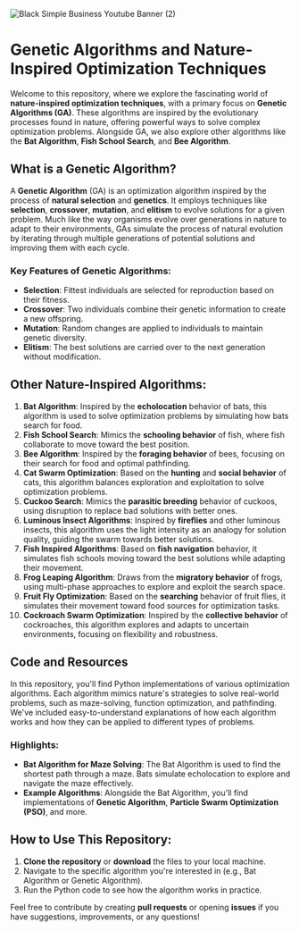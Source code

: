 ![Black Simple Business Youtube Banner (2)](https://github.com/user-attachments/assets/f42678bf-2162-4df9-ae4c-a1a07a0f1a34)

# Genetic Algorithms and Nature-Inspired Optimization Techniques

Welcome to this repository, where we explore the fascinating world of **nature-inspired optimization techniques**, with a primary focus on **Genetic Algorithms (GA)**. These algorithms are inspired by the evolutionary processes found in nature, offering powerful ways to solve complex optimization problems. Alongside GA, we also explore other algorithms like the **Bat Algorithm**, **Fish School Search**, and **Bee Algorithm**.

## What is a Genetic Algorithm?

A **Genetic Algorithm** (GA) is an optimization algorithm inspired by the process of **natural selection** and **genetics**. It employs techniques like **selection**, **crossover**, **mutation**, and **elitism** to evolve solutions for a given problem. Much like the way organisms evolve over generations in nature to adapt to their environments, GAs simulate the process of natural evolution by iterating through multiple generations of potential solutions and improving them with each cycle.

### Key Features of Genetic Algorithms:
- **Selection**: Fittest individuals are selected for reproduction based on their fitness.
- **Crossover**: Two individuals combine their genetic information to create a new offspring.
- **Mutation**: Random changes are applied to individuals to maintain genetic diversity.
- **Elitism**: The best solutions are carried over to the next generation without modification.

## Other Nature-Inspired Algorithms:

1. **Bat Algorithm**: Inspired by the **echolocation** behavior of bats, this algorithm is used to solve optimization problems by simulating how bats search for food.
2. **Fish School Search**: Mimics the **schooling behavior** of fish, where fish collaborate to move toward the best position.
3. **Bee Algorithm**: Inspired by the **foraging behavior** of bees, focusing on their search for food and optimal pathfinding.
4. **Cat Swarm Optimization**: Based on the **hunting** and **social behavior** of cats, this algorithm balances exploration and exploitation to solve optimization problems.
5. **Cuckoo Search**: Mimics the **parasitic breeding** behavior of cuckoos, using disruption to replace bad solutions with better ones.
6. **Luminous Insect Algorithms**: Inspired by **fireflies** and other luminous insects, this algorithm uses the light intensity as an analogy for solution quality, guiding the swarm towards better solutions.
7. **Fish Inspired Algorithms**: Based on **fish navigation** behavior, it simulates fish schools moving toward the best solutions while adapting their movement.
8. **Frog Leaping Algorithm**: Draws from the **migratory behavior** of frogs, using multi-phase approaches to explore and exploit the search space.
9. **Fruit Fly Optimization**: Based on the **searching** behavior of fruit flies, it simulates their movement toward food sources for optimization tasks.
10. **Cockroach Swarm Optimization**: Inspired by the **collective behavior** of cockroaches, this algorithm explores and adapts to uncertain environments, focusing on flexibility and robustness.


## Code and Resources

In this repository, you'll find Python implementations of various optimization algorithms. Each algorithm mimics nature's strategies to solve real-world problems, such as maze-solving, function optimization, and pathfinding. We've included easy-to-understand explanations of how each algorithm works and how they can be applied to different types of problems.

### Highlights:
- **Bat Algorithm for Maze Solving**: The Bat Algorithm is used to find the shortest path through a maze. Bats simulate echolocation to explore and navigate the maze effectively.
- **Example Algorithms**: Alongside the Bat Algorithm, you'll find implementations of **Genetic Algorithm**, **Particle Swarm Optimization (PSO)**, and more.

## How to Use This Repository:

1. **Clone the repository** or **download** the files to your local machine.
2. Navigate to the specific algorithm you're interested in (e.g., Bat Algorithm or Genetic Algorithm).
3. Run the Python code to see how the algorithm works in practice.

Feel free to contribute by creating **pull requests** or opening **issues** if you have suggestions, improvements, or any questions!

